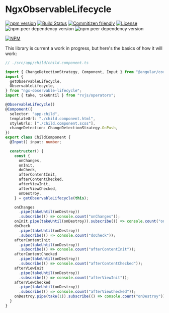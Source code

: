 # NgxObservableLifecycle

[![npm version](https://badge.fury.io/js/ngx-observable-lifecycle.svg)](https://www.npmjs.com/package/ngx-observable-lifecycle)
[![Build Status](https://travis-ci.org/cloudnc/ngx-observable-lifecycle.svg?branch=master)](https://travis-ci.org/cloudnc/ngx-observable-lifecycle)
[![Commitizen friendly](https://img.shields.io/badge/commitizen-friendly-brightgreen.svg)](https://commitizen.github.io/cz-cli/)
[![License](https://img.shields.io/github/license/cloudnc/ngx-observable-lifecycle)](https://raw.githubusercontent.com/cloudnc/ngx-observable-lifecycle/master/LICENSE)
![npm peer dependency version](https://img.shields.io/npm/dependency-version/ngx-observable-lifecycle/peer/@angular/core)
![npm peer dependency version](https://img.shields.io/npm/dependency-version/ngx-observable-lifecycle/peer/rxjs)

[![NPM](https://nodei.co/npm/ngx-observable-lifecycle.png?compact=true)](https://nodei.co/npm/ngx-observable-lifecycle/)

This library is current a work in progress,
but here's the basics of how it will work:

```ts
// ./src/app/child/child.component.ts

import { ChangeDetectionStrategy, Component, Input } from "@angular/core";
import {
  getObservableLifecycle,
  ObservableLifecycle,
} from "ngx-observable-lifecycle";
import { take, takeUntil } from "rxjs/operators";

@ObservableLifecycle()
@Component({
  selector: "app-child",
  templateUrl: "./child.component.html",
  styleUrls: ["./child.component.scss"],
  changeDetection: ChangeDetectionStrategy.OnPush,
})
export class ChildComponent {
  @Input() input: number;

  constructor() {
    const {
      onChanges,
      onInit,
      doCheck,
      afterContentInit,
      afterContentChecked,
      afterViewInit,
      afterViewChecked,
      onDestroy,
    } = getObservableLifecycle(this);

    onChanges
      .pipe(takeUntil(onDestroy))
      .subscribe(() => console.count("onChanges"));
    onInit.pipe(takeUntil(onDestroy)).subscribe(() => console.count("onInit"));
    doCheck
      .pipe(takeUntil(onDestroy))
      .subscribe(() => console.count("doCheck"));
    afterContentInit
      .pipe(takeUntil(onDestroy))
      .subscribe(() => console.count("afterContentInit"));
    afterContentChecked
      .pipe(takeUntil(onDestroy))
      .subscribe(() => console.count("afterContentChecked"));
    afterViewInit
      .pipe(takeUntil(onDestroy))
      .subscribe(() => console.count("afterViewInit"));
    afterViewChecked
      .pipe(takeUntil(onDestroy))
      .subscribe(() => console.count("afterViewChecked"));
    onDestroy.pipe(take(1)).subscribe(() => console.count("onDestroy"));
  }
}
```
